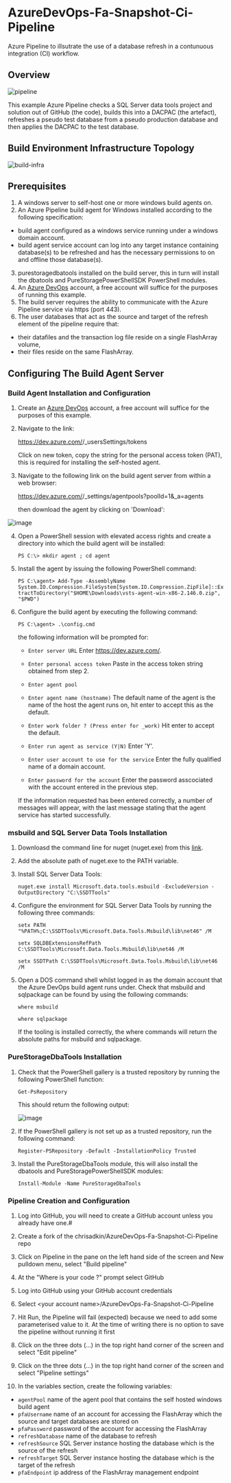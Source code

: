 # AzureDevOps-Fa-Snapshot-Ci-Pipeline
Azure Pipeline to illsutrate the use of a database refresh in a contunuous integration (CI) workflow.
## Overview

![pipeline](https://user-images.githubusercontent.com/15145995/53748276-efc50e80-3e9c-11e9-823d-74951fef5364.PNG)

This example Azure Pipeline checks a SQL Server data tools project and solution out of GitHub (the code), builds this into a DACPAC (the artefact), refreshes a pseudo test database from a pseudo production database and then applies the DACPAC to the test database.

## Build Environment Infrastructure Topology

![build-infra](https://user-images.githubusercontent.com/15145995/53748345-14b98180-3e9d-11e9-8436-5b4aa6a24622.PNG)

## Prerequisites

1. A windows server to self-host one or more windows build agents on.
2. An Azure Pipeline build agent for Windows installed according to the following specification:
 - build agent configured as a windows service running under a windows domain account.
 - build agent service account can log into any target instance containing database(s) to be refreshed and
   has the necessary permissions to on and offline those database(s).
3. purestoragedbatools installed on the build server, this in turn will install the dbatools and PureStoragePowerShellSDK
   PowerShell modules.
4. An [Azure DevOps](https://azure.microsoft.com/en-gb/services/devops/) account, a free account will suffice for the purposes of   running this example.
5. The build server requires the ability to communicate with the Azure Pipeline service via https (port 443).
6. The user databases that act as the source and target of the refresh element of the pipeline require that:
 - their datafiles and the transaction log file reside on a single FlashArray volume,
 - their files reside on the same FlashArray.
 
 ## Configuring The Build Agent Server
 
 ### Build Agent Installation and Configuration
 
 1. Create an [Azure DevOps](https://azure.microsoft.com/en-gb/services/devops/) account, a free account will suffice for the purposes of this example.
 
 2. Navigate to the link:

    https://dev.azure.com/<organization name>/_usersSettings/tokens 

    Click on new token, copy the string for the personal access token (PAT), this is required for installing the self-hosted agent.
    
 3. Navigate to the following link on the build agent server from within a web browser:

    https://dev.azure.com/<organization name>/_settings/agentpools?poolId=1&_a=agents
 
    then download the agent by clicking on 'Download':

![image](https://user-images.githubusercontent.com/15145995/52900754-e6c41400-31f1-11e9-8625-ea304734643c.png)

 4. Open a PowerShell session with elevated access rights and create a directory into which the build agent will be installed:

    `PS C:\> mkdir agent ; cd agent`

 5. Install the agent by issuing the following PowerShell command:

    `PS C:\agent> Add-Type -AssemblyName System.IO.Compression.FileSystem[System.IO.Compression.ZipFile]::ExtractToDirectory("$HOME\Downloads\vsts-agent-win-x86-2.146.0.zip", "$PWD")`
    
 6. Configure the build agent by executing the following command:

    `PS C:\agent> .\config.cmd`
    
    the following information will be prompted for:
    
    - `Enter server URL`
       Enter https://dev.azure.com/<organization name>.

    - `Enter personal access token`
       Paste in the access token string obtained from step 2.

    - `Enter agent pool`

    - `Enter agent name (hostname)`
      The default name of the agent is the name of the host the agent runs on, hit enter to accept this as the default.

    - `Enter work folder ? (Press enter for _work)`
      Hit enter to accept the default. 

    - `Enter run agent as service (Y|N)`
      Enter 'Y'.

    - `Enter user account to use for the service`
      Enter the fully qualified name of a domain account.

    - `Enter password for the account`
      Enter the password asscociated with the account entered in the previous step.
      
    If the information requested has been entered correctly, a number of messages will appear, with the last message stating that the 
    agent service has started successfully.
    
 ### msbuild and SQL Server Data Tools Installation
 
 1. Downloasd the command line for nuget (nuget.exe) from this [link](https://dist.nuget.org/win-x86-commandline/v4.7.0/nuget.exe).
 
 2. Add the absolute path of nuget.exe to the PATH variable.
 
 3. Install SQL Server Data Tools:
 
    `nuget.exe install Microsoft.data.tools.msbuild -ExcludeVersion -OutputDirectory "C:\SSDTTools"`
    
 4. Configure the environment for SQL Server Data Tools by running the following three commands:

    `setx PATH "%PATH%;C:\SSDTTools\Microsoft.Data.Tools.Msbuild\lib\net46" /M`
    
    `setx SQLDBExtensionsRefPath C:\SSDTTools\Microsoft.Data.Tools.Msbuild\lib\net46 /M`
    
    `setx SSDTPath C:\SSDTTools\Microsoft.Data.Tools.Msbuild\lib\net46 /M`
    
 5. Open a DOS command shell whilst logged in as the domain account that the Azure DevOps build agent runs under. 
    Check that msbuild and sqlpackage can be found by using the following commands:

    `where msbuild`
    
    `where sqlpackage`
    
    If the tooling is installed correctly, the where commands will return the absolute paths for msbuild and sqlpackage.
 
 ### PureStorageDbaTools Installation
 
 1. Check that the PowerShell gallery is a trusted repository by running the following PowerShell function:

    `Get-PsRepository`
    
    This should return the following output:

    ![image](https://user-images.githubusercontent.com/15145995/52906043-2879ac80-323c-11e9-93b5-438acc7035c0.png)
    
 2. If the PowerShell gallery is not set up as a trusted repository, run the following command:

    `Register-PSRepository -Default -InstallationPolicy Trusted`
    
 3. Install the PureStorageDbaTools module, this will also install the dbatools and PureStoragePowerShellSDK modules:
 
    `Install-Module -Name PureStorageDbaTools`
 
 ### Pipeline Creation and Configuration
 
 1.  Log into GitHub, you will need to create a GitHub account unless you already have one.#
 
 2.  Create a fork of the chrisadkin/AzureDevOps-Fa-Snapshot-Ci-Pipeline repo
 
 3.  Click on Pipeline in the pane on the left hand side of the screen and New pulldown menu, select "Build pipeline"

 4.  At the "Where is your code ?" prompt select GitHub

 5.  Log into GitHub using your GitHub account credentials
 
 6.  Select \<your account name>/AzureDevOps-Fa-Snapshot-Ci-Pipeline

 7.  Hit Run, the Pipeline will fail (expected) because we need to add some parameterised value to it. At the time of
     writing there is no option to save the pipeline without running it first

 8.  Click on the three dots (...) in the top right hand corner of the screen and select "Edit pipeline"
 
 9.  Click on the three dots (...) in the top right hand corner of the screen and select "Pipeline settings"

 10. In the variables section, create the following variables:

 - `agentPool`       name of the agent pool that contains the self hosted windows build agent
 - `pfaUsername`     name of an account for accessing the FlashArray which the source and target databases are stored on
 - `pfaPassword`     password of the account for accessing the FlashArray
 - `refreshDatabase` name of the database to refresh
 - `refreshSource`   SQL Server instance hosting the database which is the source of the refresh
 - `refreshTarget`   SQL Server instance hosting the database which is the target of the refresh
 - `pfaEndpoint`     ip address of the FlashArray management endpoint
